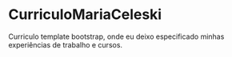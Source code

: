 # CurriculoMariaCeleski
Curriculo template bootstrap, onde eu deixo especificado minhas experiências de trabalho e cursos.

